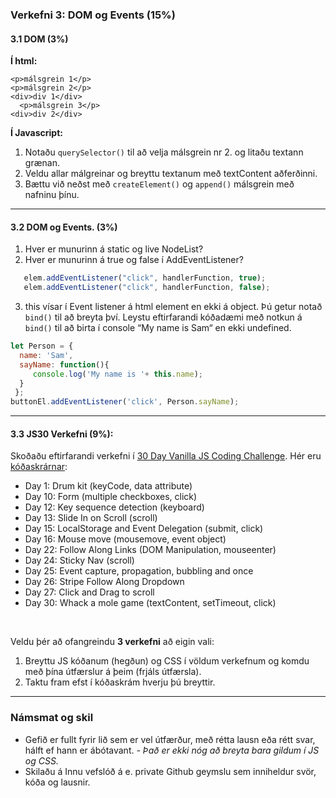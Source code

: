 ### Verkefni 3: DOM og Events (15%)

#### 3.1 DOM (3%)

**Í html:**
```
<p>málsgrein 1</p>
<p>málsgrein 2</p>
<div>div 1</div>
  <p>málsgrein 3</p>
<div>div 2</div>
```

**Í Javascript:**
1. Notaðu `querySelector()` til að velja málsgrein nr 2. og litaðu textann grænan.
1. Veldu allar málgreinar og breyttu textanum  með textContent aðferðinni.
1. Bættu við neðst með `createElement()` og `append()` málsgrein með nafninu þínu.

---

#### 3.2 DOM og Events. (3%)

1. Hver er munurinn á static og live NodeList?
2. Hver er munurinn á true og false í AddEventListener?
```javascript
   elem.addEventListener("click", handlerFunction, true);
   elem.addEventListener("click", handlerFunction, false);
```
3. this vísar í Event listener á html element en ekki á object. Þú getur notað `bind()` til að breyta því.
Leystu eftirfarandi kóðadæmi með notkun á `bind()` til að birta í console “My name is Sam“ en ekki undefined.
```javascript
let Person = {   
  name: 'Sam',   
  sayName: function(){     
     console.log('My name is '+ this.name);   
  }
 };
buttonEl.addEventListener('click', Person.sayName);
```
---

#### 3.3 JS30 Verkefni (9%):
Skoðaðu eftirfarandi verkefni í [30 Day Vanilla JS Coding Challenge](https://javascript30.com/). Hér eru [kóðaskrárnar](https://github.com/wesbos/JavaScript30):

- Day 1:	Drum kit  (keyCode, data attribute)
- Day 10:	Form (multiple checkboxes, click)
- Day 12:	Key sequence detection (keyboard)
- Day 13:	Slide In on Scroll (scroll)
- Day 15:	LocalStorage and Event Delegation (submit, click)
- Day 16:	Mouse move (mousemove, event object)
- Day 22:	Follow Along Links (DOM Manipulation, mouseenter)
- Day 24: Sticky Nav (scroll)
- Day 25:	Event capture, propagation, bubbling and once
- Day 26:	Stripe Follow Along Dropdown 
- Day 27:	Click and Drag to scroll
- Day 30: Whack a mole game (textContent, setTimeout, click)

<br>

Veldu þér að ofangreindu **3 verkefni** að eigin vali:

1. Breyttu JS kóðanum (hegðun) og CSS í völdum verkefnum og komdu með þína útfærslur á þeim (frjáls útfærsla).
1. Taktu fram efst í kóðaskrám hverju þú breyttir.

---

### Námsmat og skil	
* Gefið er fullt fyrir lið sem er vel útfærður, með rétta lausn eða rétt svar, hálft ef hann er ábótavant. 
  _- Það er ekki nóg að breyta bara gildum í JS og CSS._
* Skilaðu á Innu vefslóð á e. private Github geymslu sem inniheldur svör, kóða og lausnir.




